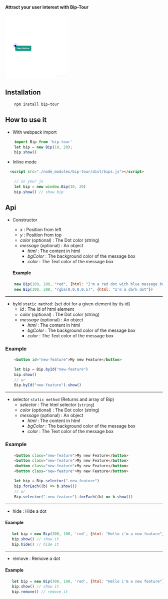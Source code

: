 #### Attract your user interest with Bip-Tour
<div style="text-algin: center;"> <img src="./src/docs/ezgif-1-b8fa1a694791.gif" width="200"/> </div>

## Installation 
```bash
    npm install bip-tour
```

## How to use it

- With webpack import
```js
    import Bip from 'bip-tour'
    let bip = new Bip(10, 20);
    bip.show()
```
- Inline mode
```html
  <script src="./node_modules/bip-tour/dist/bips.js"></script>
```
```js
    // in your js
    let bip = new window.Bip(10, 20)
    bip.show() // show bip 
```

## Api
- Constructor
    - *x* : Position from left
    - *y* : Position from top
    - *color* (optional) : The Dot color (string)  
    - *message* (optional) : An object 
        - *html* : The content in html
        - *bgColor* : The background color of the message box
        - *color* : The Text color of the message box  
         
    
   #### Example
```js
    new Bip(100, 200, "red", {html: "I'm a red dot with blue message box", bgColor: "blue", color: "white"})
    new Bip(300, 300, "rgba(0,0,0,0.5)", {html: "I'm a dark dot"})
```
---
- byId `static method`: (set dot for a given element by its id)
   - *id* : The id of html element
   - *color* (optional) : The Dot color (string)  
   - *message* (optional) : An object 
        - *html* : The content in html
        - *bgColor* : The background color of the message box
        - *color* : The Text color of the message box  
      
 ### Example  
```html
    <button id="new-feature">My new Feature</button>
```
```js
    let bip = Bip.byId("new-feature")
    bip.show()
    // or
    Bip.byId("new-feature").show()
```
---
- selector `static method` (Returns and array of Bip)
    - *selector* : The html selector (`string`)
    - *color* (optional) : The Dot color (string)  
    - *message* (optional) : An object 
        - *html* : The content in html
        - *bgColor* : The background color of the message box
        - *color* : The Text color of the message box  
     
 ### Example  
```html
    <button class="new-feature">My new Feature</button>
    <button class="new-feature">My new Feature</button>
    <button class="new-feature">My new Feature</button>
    <button class="new-feature">My new Feature</button>
```
```js
    let bip = Bip.selector(".new-feature")
    bip.forEach((b) => b.show())
    // or
    Bip.selector(".new-feature").forEach((b) => b.show())
```
---
- hide : Hide a dot
 #### Example 
 ```js
    let bip = new Bip(300, 100, 'red', {html: "Hello i'm a new feature"})
    bip.show() // show it
    bip.hide() // hide it
```     

---
- remove : Remove a dot
#### Example 
 ```js
    let bip = new Bip(300, 100, 'red', {html: "Hello i'm a new feature"})
    bip.show() // show it
    bip.remove() // remove it
```     